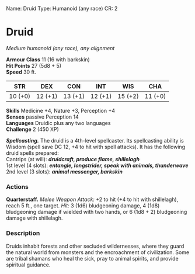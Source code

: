 Name: Druid
Type: Humanoid (any race)
CR: 2

# Druid 
_Medium humanoid (any race), any alignment_

**Armour Class** 11 (16 with barkskin)    
**Hit Points** 27 (5d8 + 5)    
**Speed** 30 ft. 

| STR     | DEX     | CON     | INT     | WIS     | CHA     |
|---------|---------|---------|---------|---------|---------|
| 10 (+0) | 12 (+1) | 13 (+1) | 12 (+1) | 15 (+2) | 11 (+0) |   

**Skills** Medicine +4, Nature +3, Perception +4    
**Senses** passive Perception 14    
**Languages** Druidic plus any two languages    
**Challenge** 2 (450 XP) 

***Spellcasting.*** The druid is a 4th-level spellcaster. Its spellcasting ability is Wisdom (spell save DC 12, +4 to hit with spell attacks). It has the following druid spells prepared:    
Cantrips (at will): **_druidcraft, produce flame, shillelagh_**    
1st level (4 slots): **_entangle, longstrider, speak with animals, thunderwave_**    
2nd level (3 slots): **_animal messenger, barkskin_** 

### Actions 
**Quarterstaff.** _Melee Weapon Attack:_ +2 to hit (+4 to hit with shillelagh), reach 5 ft., one target. _Hit:_ 3 (1d6) bludgeoning damage, 4 (1d8) bludgeoning damage if wielded with two hands, or 6 (1d8 + 2) bludgeoning damage with shillelagh. 

### Description
Druids inhabit forests and other secluded wildernesses, where they guard the natural world from monsters and the encroachment of civilization. Some are tribal shamans who heal the sick, pray to animal spirits, and provide spiritual guidance.